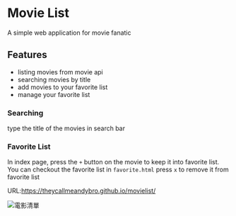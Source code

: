 # Movie List
A simple web application for movie fanatic

## Features
- listing movies from movie api
- searching movies by title
- add movies to your favorite list
- manage your favorite list

### Searching
type the title of the movies in search bar
### Favorite List
In index page, press the `+` button on the movie to keep it into favorite list.
You can checkout the favorite list in `favorite.html`
press `x` to remove it from favorite list


URL:https://theycallmeandybro.github.io/movielist/

![電影清單](https://github.com/TheyCallMeAndyBro/movielist/assets/133637358/28e0ef44-a09f-41bb-bb15-cdd317416a5b)

